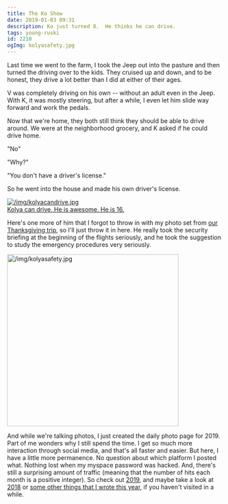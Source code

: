 ```yaml
---
title: The Ko Show
date: 2019-01-03 09:31
description: Ko just turned 8.  He thinks he can drive.
tags: young-ruski
id: 2210
ogImg: kolyasafety.jpg
---
```

Last time we went to the farm, I took the Jeep out into the pasture and then turned the driving over to the kids.  They cruised up and down, and to be honest, they drive a lot better than I did at either of their ages.

V was completely driving on his own -- without an adult even in the Jeep.  With K, it was mostly steering, but after a while, I even let him slide way forward and work the pedals.

Now that we're home, they both still think they should be able to drive around.  We were at the neighborhood grocery, and K asked if he could drive home.

"No"

"Why?"

"You don't have a driver's license."

So he went into the house and made his own driver's license.

<a class="lightview centered" href="/img/kolyacandrive.jpg" data-lightview-caption="Kolya can drive.  He is awesome.  He is 16." data-lightview-group="group1"><img src="/img/kolyacandrive.jpg" alt="/img/kolyacandrive.jpg"><br><span class="caption">Kolya can drive.  He is awesome.  He is 16.</span></a>

Here's one more of him that I forgot to throw in with my photo set from <a href="http://theskinnyonbenny.com/pg4.php?spgmGal=153%20-%20Thansgiving%20in%20Boston">our Thanksgiving trip</a>, so I'll just throw it in here.  He really took the security briefing at the beginning of the flights seriously, and he took the suggestion to study the emergency procedures very seriously.

<a class="lightview centered" href="/img/kolyasafety.jpg" data-lightview-caption="" data-lightview-group="group1"><img src="/img/kolyasafety.jpg" alt="/img/kolyasafety.jpg" width="400px"><br><span class="caption"></span></a>

And while we're talking photos, I just created the daily photo page for 2019.  Part of me wonders why I still spend the time.  I get so much more interaction through social media, and that's all faster and easier.  But here, I have a little more permanence.  No question about which platform I posted what.  Nothing lost when my myspace password was hacked.  And, there's still a surprising amount of traffic (meaning that the number of hits each month is a positive integer).  So check out <a href="/dailyphoto/2019/page.php?year=2019&month=01&day=03">2019</a>, and maybe take a look at <a href="/dailyphoto/2018/page.php?year=2018&month=1&day=2">2018</a> or <a href="/blog2/">some other things that I wrote this year</a>, if you haven't visited in a while.
